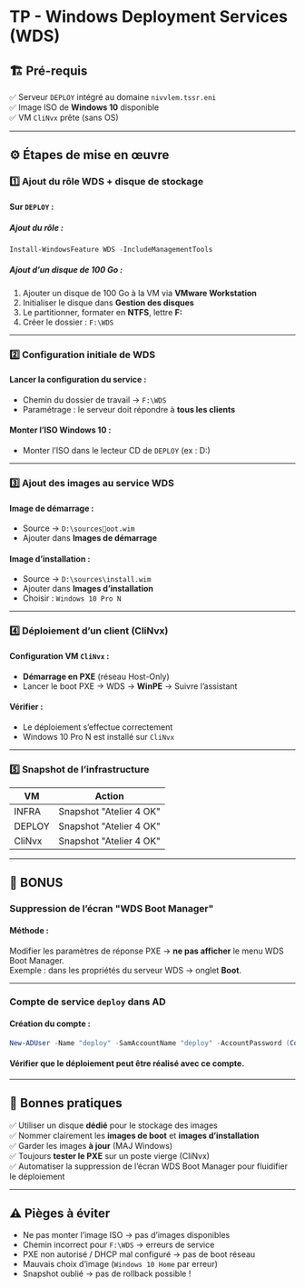 # TP - Windows Deployment Services (WDS)  
## 🏗️ Pré-requis

✅ Serveur `DEPLOY` intégré au domaine `nivvlem.tssr.eni`  
✅ Image ISO de **Windows 10** disponible  
✅ VM `CliNvx` prête (sans OS)  

---

## ⚙️ Étapes de mise en œuvre
### 1️⃣ Ajout du rôle WDS + disque de stockage

#### Sur `DEPLOY` :

##### Ajout du rôle :

```powershell
Install-WindowsFeature WDS -IncludeManagementTools
```

##### Ajout d’un disque de 100 Go :

1. Ajouter un disque de 100 Go à la VM via **VMware Workstation**  
2. Initialiser le disque dans **Gestion des disques**  
3. Le partitionner, formater en **NTFS**, lettre **F:**  
4. Créer le dossier : `F:\WDS`

---

### 2️⃣ Configuration initiale de WDS

#### Lancer la configuration du service :

- Chemin du dossier de travail → `F:\WDS`  
- Paramétrage : le serveur doit répondre à **tous les clients**

#### Monter l’ISO Windows 10 :

- Monter l’ISO dans le lecteur CD de `DEPLOY` (ex : D:)

---

### 3️⃣ Ajout des images au service WDS

#### Image de démarrage :

- Source → `D:\sourcesoot.wim`  
- Ajouter dans **Images de démarrage**

#### Image d’installation :

- Source → `D:\sources\install.wim`  
- Ajouter dans **Images d’installation**  
- Choisir : `Windows 10 Pro N`

---

### 4️⃣ Déploiement d’un client (CliNvx)

#### Configuration VM `CliNvx` :

- **Démarrage en PXE** (réseau Host-Only)  
- Lancer le boot PXE → WDS → **WinPE** → Suivre l’assistant

#### Vérifier :

- Le déploiement s’effectue correctement  
- Windows 10 Pro N est installé sur `CliNvx`

---

### 5️⃣ Snapshot de l’infrastructure

| VM     | Action |
|--------|--------|
| INFRA  | Snapshot "Atelier 4 OK" |
| DEPLOY | Snapshot "Atelier 4 OK" |
| CliNvx | Snapshot "Atelier 4 OK" |

---

## 🚀 BONUS

### Suppression de l’écran "WDS Boot Manager"

#### Méthode :

Modifier les paramètres de réponse PXE → **ne pas afficher** le menu WDS Boot Manager.  
Exemple : dans les propriétés du serveur WDS → onglet **Boot**.

---

### Compte de service `deploy` dans AD

#### Création du compte :

```powershell
New-ADUser -Name "deploy" -SamAccountName "deploy" -AccountPassword (ConvertTo-SecureString "P@ssw0rd!" -AsPlainText -Force) -PasswordNeverExpires $true -CannotChangePassword $true -Enabled $true
```

#### Vérifier que le déploiement peut être réalisé avec ce compte.

---

## 📌 Bonnes pratiques

✅ Utiliser un disque **dédié** pour le stockage des images  
✅ Nommer clairement les **images de boot** et **images d’installation**  
✅ Garder les images **à jour** (MAJ Windows)  
✅ Toujours **tester le PXE** sur un poste vierge (CliNvx)  
✅ Automatiser la suppression de l’écran WDS Boot Manager pour fluidifier le déploiement

---

## ⚠️ Pièges à éviter

- Ne pas monter l’image ISO → pas d’images disponibles  
- Chemin incorrect pour `F:\WDS` → erreurs de service  
- PXE non autorisé / DHCP mal configuré → pas de boot réseau  
- Mauvais choix d’image (`Windows 10 Home` par erreur)  
- Snapshot oublié → pas de rollback possible !

